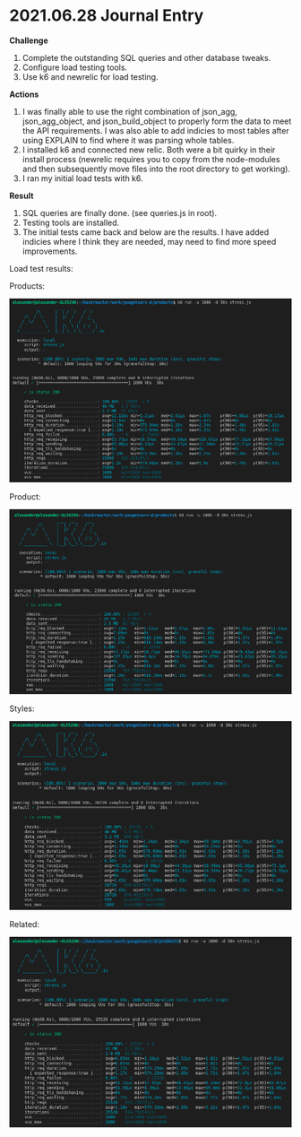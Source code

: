 # 2021.06.28 Journal Entry

**Challenge**
1. Complete the outstanding SQL queries and other database tweaks.
2. Configure load testing tools.
3. Use k6 and newrelic for load testing.

**Actions**
1. I was finally able to use the right combination of json_agg, json_agg_object, and json_build_object to properly form the data to meet the API requirements.
   I was also able to add indicies to most tables after using EXPLAIN to find where it was parsing whole tables.
2. I installed k6 and connected new relic. Both were a bit quirky in their install process (newrelic requires you to copy from the node-modules and then subsequently move files into the root directory to get working).
3. I ran my initial load tests with k6.

**Result**
1. SQL queries are finally done. (see queries.js in root).
2. Testing tools are installed.
3. The initial tests came back and below are the results. I have added indicies where I think they are needed, may need to find more speed improvements.

Load test results:

Products:

![Products Test](../tests/2021.06.28.productsTest.png)

Product:

![Product Test](../tests/2021.06.28.productTest.png)


Styles:

![Styles Test](../tests/2021.06.28.styleTest.png)

Related:

![Related Test](../tests/2021.06.28.relatedTest.png)